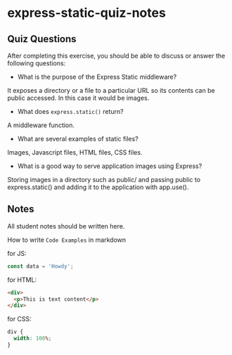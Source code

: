 # express-static-quiz-notes

## Quiz Questions

After completing this exercise, you should be able to discuss or answer the following questions:

- What is the purpose of the Express Static middleware?

It exposes a directory or a file to a particular URL so its contents can be public accessed. In this case it would be images.

- What does `express.static()` return?

A middleware function.

- What are several examples of static files?

Images, Javascript files, HTML files, CSS files.

- What is a good way to serve application images using Express?

Storing images in a directory such as public/ and passing public to express.static() and adding it to the application with app.use().

## Notes

All student notes should be written here.

How to write `Code Examples` in markdown

for JS:

```javascript
const data = 'Howdy';
```

for HTML:

```html
<div>
  <p>This is text content</p>
</div>
```

for CSS:

```css
div {
  width: 100%;
}
```
